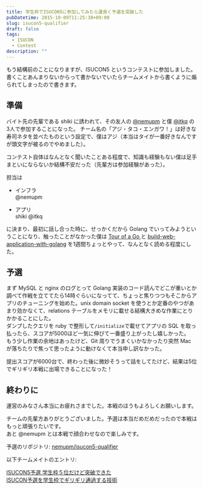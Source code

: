 ```yaml
---
title: 学生枠でISUCON5に参加してみたら運良く予選を突破した
pubDatetime: 2015-10-09T11:25:38+09:00
slug: isucon5-qualifier
draft: false
tags:
  - ISUCON
  - Contest
description: ""
---
```


もう結構前のことになりますが、ISUCON5 というコンテストに参加しました。  
書くことあんまりないからって書かないでいたらチームメイトから書くように煽られてしまったので書きます。

<!--more-->

## 準備
バイト先の先輩である shiki に誘われて、その友人の [@nemupm](https://twitter.com/nemupm) と僕 [@itkq](https://twitter.com/itkq) の
3人で参加することになった。
チーム名の「アジ・タコ・エンガワ！」は好きな寿司ネタを並べたものという設定で、僕はアジ（本当はタイが一番好きなんですが頭文字が被るのでやめました）。

コンテスト自体はなんとなく聞いたことある程度で、知識も経験もない僕は足手まといにならないか結構不安だった（先輩方は参加経験があった）。

担当は

* インフラ  
    @nemupm

* アプリ  
    shiki @itkq

に決まり、最初に話し合った時に、せっかくだから Golang でいってみようということになり、触ったことがなかった僕は [ Tour of a Go ](https://go-tour-jp.appspot.com/) と [build-web-application-with-golang](https://github.com/astaxie/build-web-application-with-golang) を1週間ちょっとやって、なんとなく読める程度にした。


## 予選
まず MySQL と nginx のログとって Golang 実装のコード読んでどこが重いとか調べて作戦を立ててたら14時ぐらいになってて、ちょっと焦りつつもそこからアプリのチューニングを始めた。unix domain socket を使うとか定番のやつがあまり効かなくて、relations テーブルをメモリに載せる結構大きめな作業にとりかかることにした。  
ダンプしたクエリを ruby で整形して`/initialize`で載せてアプリの SQL を取っ払ったら、スコアが5000ほど一気に伸びて一番盛り上がったし嬉しかった。  
もう少し作業の余地はあったけど、Git 周りでうまくいかなかったり突然 Mac が落ちたりで焦って思ったように動けなくて本当申し訳なかった。

提出スコアが6000台で、終わった後に微妙そうって話をしてたけど、結果は5位でギリギリ本戦に出場できることになった！


## 終わりに
運営のみなさん本当にお疲れさまでした。本戦のほうもよろしくお願いします。

チームの先輩方ありがとうございました。予選は本当だめだめだったので本戦はもっと頑張りたいです。  
あと @nemupm とは本戦で顔合わせなので楽しみです。

予選のリポジトリ: [nemupm/isucon5-qualifier](https://github.com/nemupm/isucon5-qualifier)

以下チームメイトのエントリ:

[ISUCON5予選 学生枠５位だけど突破できた]( http://shiki49.hatenablog.com/entry/2015/09/28/094140 )  
[ISUCON予選を学生枠でギリギリ通過する技術]( http://nemupm.hatenablog.com/entry/2015/09/29/035626 )



